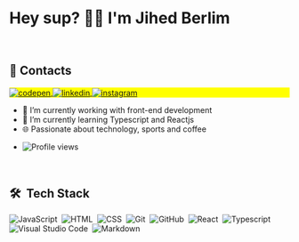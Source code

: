 <h1 align="left">Hey sup? ✌🏼 I'm Jihed Berlim</h1>

<br>

## 📱 Contacts
<p align="left" style="background:yellow">
<a href="https://codepen.io/jihedberlim" target="_blank">
  <img align="center" src="https://img.shields.io/badge/-jihedberlim-05122A?style=flat&logo=codepen" alt="codepen"/>
</a>
<a href="https://www.linkedin.com/in/jihed-elmograbi-berlim" target="_blank">
  <img align="center" src="https://img.shields.io/badge/-jihedberlim-05122A?style=flat&logo=linkedin" alt="linkedin"/>
</a>
<a href="https://instagram.com/jihedb_" target="_blank">
 <img align="center" src="https://img.shields.io/badge/-jihedb_-05122A?style=flat&logo=instagram" alt="instagram"/>
</a>
</p>


- 🔭 I’m currently working with front-end development
- 🌱 I’m currently learning Typescript and Reactjs
- 🌐 Passionate about technology, sports and coffee
- <p align="left"> <img src="https://komarev.com/ghpvc/?username=jihedberlim&color=green" alt="Profile views" /> </p>
<br>

## 🛠 &nbsp;Tech Stack

![JavaScript](https://img.shields.io/badge/-JavaScript-05122A?style=flat&logo=javascript)&nbsp;
![HTML](https://img.shields.io/badge/-HTML-05122A?style=flat&logo=HTML5)&nbsp;
![CSS](https://img.shields.io/badge/-CSS-05122A?style=flat&logo=CSS3&logoColor=1572B6)&nbsp;
![Git](https://img.shields.io/badge/-Git-05122A?style=flat&logo=git)&nbsp;
![GitHub](https://img.shields.io/badge/-GitHub-05122A?style=flat&logo=github)&nbsp;
![React](https://img.shields.io/badge/-React-05122A?style=flat&logo=react)&nbsp;
![Typescript](https://img.shields.io/badge/-Typescript-05122A?style=flat&logo=typescript)&nbsp;
![Visual Studio Code](https://img.shields.io/badge/-Visual%20Studio%20Code-05122A?style=flat&logo=visual-studio-code&logoColor=007ACC)&nbsp;
![Markdown](https://img.shields.io/badge/-Markdown-05122A?style=flat&logo=markdown)&nbsp;

